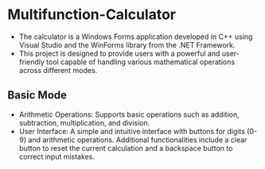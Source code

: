 # Multifunction-Calculator
- The calculator is a Windows Forms application developed in C++ using Visual Studio and the WinForms library from the .NET Framework.
- This project is designed to provide users with a powerful and user-friendly tool capable of handling various mathematical operations across different modes.

## Basic Mode
- Arithmetic Operations:
Supports basic operations such as addition, subtraction, multiplication, and division.
- User Interface:
A simple and intuitive interface with buttons for digits (0-9) and arithmetic operations.
Additional functionalities include a clear button to reset the current calculation and a backspace button to correct input mistakes.






